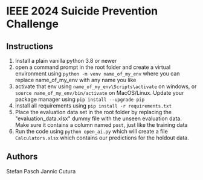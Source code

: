 # IEEE 2024 Suicide Prevention Challenge

## Instructions
1) Install a plain vanilla python 3.8 or newer
2) open a command prompt in the root folder and create a virtual environment using
`python -m venv name_of_my_env` where you can replace name_of_my_env with any name you like
3) activate that env using `name_of_my_env\Scripts\activate` on windows, or `source name_of_my_env/bin/activate` on MacOS/Linux. Update your package manager
using `pip install --upgrade pip`
4) install all requirements using `pip install -r requirements.txt`
5) Place the evaluation data set in the root folder by replacing the "evaluation_data.xlsx" dummy file with the unseen evaluation data. Make sure it contains a column named `post`, just like the training data
6) Run the code using `python open_ai.py` which will create a file `Calculators.xlsx` which contains our predictions for the holdout data. 


## Authors
Stefan Pasch
Jannic Cutura
